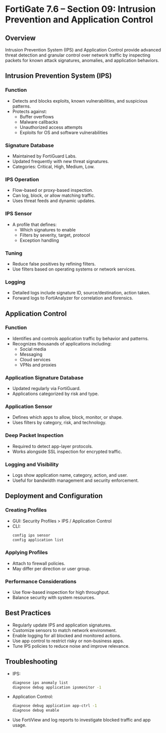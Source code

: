 # FortiGate 7.6 – Section 09: Intrusion Prevention and Application Control

## Overview

Intrusion Prevention System (IPS) and Application Control provide advanced threat detection and granular control over network traffic by inspecting packets for known attack signatures, anomalies, and application behaviors.

## Intrusion Prevention System (IPS)

### Function
- Detects and blocks exploits, known vulnerabilities, and suspicious patterns.
- Protects against:
  - Buffer overflows
  - Malware callbacks
  - Unauthorized access attempts
  - Exploits for OS and software vulnerabilities

### Signature Database
- Maintained by FortiGuard Labs.
- Updated frequently with new threat signatures.
- Categories: Critical, High, Medium, Low.

### IPS Operation
- Flow-based or proxy-based inspection.
- Can log, block, or allow matching traffic.
- Uses threat feeds and dynamic updates.

### IPS Sensor
- A profile that defines:
  - Which signatures to enable
  - Filters by severity, target, protocol
  - Exception handling

### Tuning
- Reduce false positives by refining filters.
- Use filters based on operating systems or network services.

### Logging
- Detailed logs include signature ID, source/destination, action taken.
- Forward logs to FortiAnalyzer for correlation and forensics.

## Application Control

### Function
- Identifies and controls application traffic by behavior and patterns.
- Recognizes thousands of applications including:
  - Social media
  - Messaging
  - Cloud services
  - VPNs and proxies

### Application Signature Database
- Updated regularly via FortiGuard.
- Applications categorized by risk and type.

### Application Sensor
- Defines which apps to allow, block, monitor, or shape.
- Uses filters by category, risk, and technology.

### Deep Packet Inspection
- Required to detect app-layer protocols.
- Works alongside SSL inspection for encrypted traffic.

### Logging and Visibility
- Logs show application name, category, action, and user.
- Useful for bandwidth management and security enforcement.

## Deployment and Configuration

### Creating Profiles
- GUI: Security Profiles > IPS / Application Control
- CLI:
  ```bash
  config ips sensor
  config application list
  ```

### Applying Profiles
- Attach to firewall policies.
- May differ per direction or user group.

### Performance Considerations
- Use flow-based inspection for high throughput.
- Balance security with system resources.

## Best Practices

- Regularly update IPS and application signatures.
- Customize sensors to match network environment.
- Enable logging for all blocked and monitored actions.
- Use app control to restrict risky or non-business apps.
- Tune IPS policies to reduce noise and improve relevance.

## Troubleshooting

- IPS:
  ```bash
  diagnose ips anomaly list
  diagnose debug application ipsmonitor -1
  ```

- Application Control:
  ```bash
  diagnose debug application app-ctrl -1
  diagnose debug enable
  ```

- Use FortiView and log reports to investigate blocked traffic and app usage.
